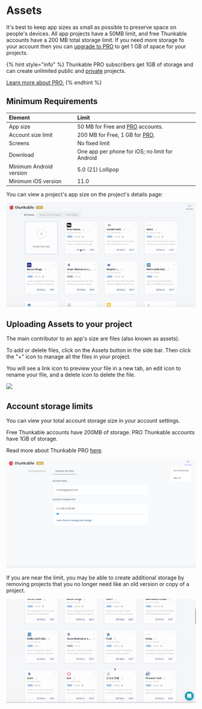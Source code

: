 # Assets

It's best to keep app sizes as small as possible to preserve space on people's devices. All app projects have a 50MB limit, and free Thunkable accounts have a 200 MB total storage limit. If you need more storage fo your account then you can [upgrade to PRO](https://x.thunkable.com/account/membership) to get 1 GB of space for your projects. 

{% hint style="info" %}
Thunkable PRO subscribers get 1GB of storage and can create unlimited public and [private](projects.md#private-projects) projects.

[Learn more about PRO.](https://thunkable.com/#/pricing)
{% endhint %}

## Minimum Requirements

| Element | Limit |
| :--- | :--- |
| App size | 50 MB for Free and [PRO](https://thunkable.com/#/pricing) accounts. |
| Account size limit | 200 MB for Free, 1 GB for [PRO](https://thunkable.com/#/pricing). |
| Screens | No fixed limit |
| Download | One app per phone for iOS; no limit for Android |
| Minimum Android version | 5.0 \(21\) Lollipop |
| Minimum iOS version | 11.0 |

You can view a project's app size on the project's details page:

![](.gitbook/assets/ezgif.com-video-to-gif-3.gif)

## Uploading Assets to your project

The main contributor to an app's size are files \(also known as assets\). 

To add or delete files, click on the Assets button in the side bar. Then click the "+" icon to manage all the files in your project. 

You will see a link icon to preview your file in a new tab, an edit icon to rename your file, and a delete icon to delete the file.

![](.gitbook/assets/manage_assets.gif)

## Account storage limits

You can view your total account storage size in your account settings.

Free Thunkable accounts have 200MB of storage. PRO Thunkable accounts have 1GB of storage.

Read more about Thunkable PRO [here](https://thunkable.com/#/pricing).

![](.gitbook/assets/screen-shot-2019-04-04-at-2.13.03-pm.png)

If you are near the limit, you may be able to create additional storage by removing projects that you no longer need like an old version or copy of a project. 

![](.gitbook/assets/ezgif.com-video-to-gif-1.gif)

